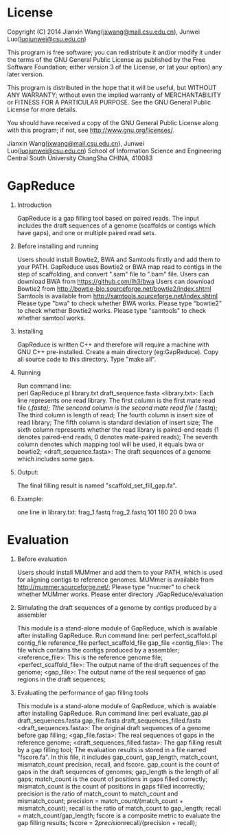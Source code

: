 License
=========

Copyright (C) 2014 Jianxin Wang(jxwang@mail.csu.edu.cn), Junwei Luo(luojunwei@csu.edu.cn)

This program is free software; you can redistribute it and/or
modify it under the terms of the GNU General Public License
as published by the Free Software Foundation; either version 3
of the License, or (at your option) any later version.

This program is distributed in the hope that it will be useful,
but WITHOUT ANY WARRANTY; without even the implied warranty of
MERCHANTABILITY or FITNESS FOR A PARTICULAR PURPOSE.  See the
GNU General Public License for more details.

You should have received a copy of the GNU General Public License
along with this program; if not, see <http://www.gnu.org/licenses/>.

Jianxin Wang(jxwang@mail.csu.edu.cn), Junwei Luo(luojunwei@csu.edu.cn)
School of Information Science and Engineering
Central South University
ChangSha
CHINA, 410083


GapReduce
=================
1) Introduction

	GapReduce is a gap filling tool based on paired reads.
	The input includes the draft sequences of a genome (scaffolds or contigs which have gaps), and one or multiple paired read sets. 

2) Before installing and running
	
	Users should install Bowtie2, BWA and Samtools firstly and add them to your PATH. GapReduce uses Bowtie2 or BWA map read to contigs in the step of scaffolding, and convert ".sam" file to ".bam" file. 
	Users can download BWA from https://github.com/lh3/bwa
	Users can download Bowtie2 from http://bowtie-bio.sourceforge.net/bowtie2/index.shtml 
	Samtools is available from http://samtools.sourceforge.net/index.shtml
	Please type "bwa" to check whether BWA works.
	Please type "bowtie2" to check whether Bowtie2 works.
	Please type "samtools" to check whether samtool works.

3) Installing

	GapReduce is written C++ and therefore will require a machine with GNU C++ pre-installed.
	Create a main directory (eg:GapReduce). Copy all source code to this directory.
	Type "make all".

4) Running

	Run command line:  
	perl GapReduce.pl library.txt draft_sequence.fasta
	<library.txt>:
		Each line represents one read library.
		The first column is the first mate read file (*.fastq);
		Tthe sencond column is the second mate read file (*.fastq);
		The third column is length of read;
		The fourth column is insert size of read library;
		The fifth column is standard deviation of insert size;
		The sixth column represents whether the read library is paired-end reads (1 denotes paired-end reads, 0 denotes mate-paired reads);
		The seventh column denotes which mapping tool will be used, it equals bwa or bowtie2;
	<draft_sequence.fasta>:
		The draft sequences of a genome which includes some gaps.

4) Output:

	The final filling result is named "scaffold_set_fill_gap.fa".

5) Example:

	one line in library.txt:
	frag_1.fastq frag_2.fastq 101 180 20 0 bwa

Evaluation
=================
1) Before evaluation

	Users should install MUMmer and add them to your PATH, which is used for aligning contigs to reference genomes.
	MUMmer is available from http://mummer.sourceforge.net/;
	Please type "nucmer" to check whether MUMmer works.
	Please enter directory ./GapReduce/evaluation

2) Simulating the draft sequences of a genome by contigs produced by a assembler

	This module is a stand-alone module of GapReduce, which is available after installing GapReduce.
	Run command line:
		perl perfect_scaffold.pl contig_file reference_file perfect_scaffold_file gap_file
		<contig_file>:
			The file which contains the contigs produced by a assembler;
		<reference_file>:
			This is the reference genome file;
		<perfect_scaffold_file>:
			The output name of the draft sequences of the genome;
		<gap_file>:
			The output name of the real sequence of gap regions in the draft sequences;

3) Evaluating the performance of gap filling tools

	This module is a stand-alone module of GapReduce, which is avaiable after installing GapReduce.
	Run command line:
		perl evaluate_gap.pl draft_sequences.fasta gap_file.fasta draft_sequences_filled.fasta
		<draft_sequences.fasta>:
			The original draft sequences of a genome before gap filling;
		<gap_file.fasta>:
			The real sequences of gaps in the reference genome;
		<draft_sequences_filled.fasta>:
			The gap filling result by a gap filling tool;
	The evaluation results is stored in a file named "fscore.fa". 
	In this file, it includes gap_count, gap_length, match_count, mismatch_count precision, recall, and fscore.
		gap_count is the count of gaps in the draft sequences of genomes;
		gap_length is the length of all gaps;
		match_count is the count of positions in gaps filled correctly;
		mismatch_count is the count of positions in gaps filled incorrectly;
		precision is the ratio of match_count to match_count and mismatch_count; precision = match_count/(match_count + mismatch_count);
		recall is the ratio of match_count to gap_length; recall = match_count/gap_length;
		fscore is a composite metric to evaluate the gap filling results; fscore = 2*precision*recall/(precision + recall);
